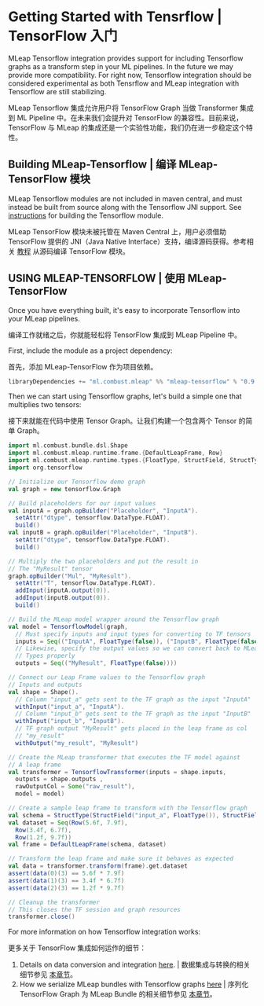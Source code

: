 # Getting Started with Tensrflow | TensorFlow 入门

MLeap Tensorflow integration provides support for including Tensorflow graphs as a transform step in your ML pipelines. In the future we may provide more compatibility. For right now, Tensorflow integration should be considered experimental as both Tensrflow and MLeap integration with Tensorflow are still stabilizing.

MLeap Tensorflow 集成允许用户将 TensorFlow Graph 当做 Transformer 集成到 ML Pipeline 中。在未来我们会提升对 TensorFlow 的兼容性。目前来说，TensorFlow 与 MLeap 的集成还是一个实验性功能，我们仍在进一步稳定这个特性。

## Building MLeap-Tensorflow | 编译 MLeap-TensorFlow 模块

MLeap Tensorflow modules are not included in maven central, and must instead be built from source along with the Tensorflow JNI support. See [instructions](building.md#build-tensorflow-mleap-module) for building the Tensorflow module.

MLeap TensorFlow 模块未被托管在 Maven Central 上，用户必须借助 TensorFlow 提供的 JNI（Java Native Interface）支持，编译源码获得。参考相关 [教程](building.md#build-tensorflow-mleap-module) 从源码编译 TensorFlow 模块。

## USING MLEAP-TENSORFLOW | 使用 MLeap-TensorFlow

Once you have everything built, it's easy to incorporate Tensorflow into your MLeap pipelines.

编译工作就绪之后，你就能轻松将 TensorFlow 集成到 MLeap Pipeline 中。

First, include the module as a project dependency:

首先，添加 MLeap-TensorFlow 作为项目依赖。

```sbt
libraryDependencies += "ml.combust.mleap" %% "mleap-tensorflow" % "0.9.0"
```

Then we can start using Tensorflow graphs, let's build a simple one that multiplies two tensors:

接下来就能在代码中使用 Tensor Graph。让我们构建一个包含两个 Tensor 的简单 Graph。

```scala
import ml.combust.bundle.dsl.Shape
import ml.combust.mleap.runtime.frame.{DefaultLeapFrame, Row}
import ml.combust.mleap.runtime.types.{FloatType, StructField, StructType}
import org.tensorflow

// Initialize our Tensorflow demo graph
val graph = new tensorflow.Graph

// Build placeholders for our input values
val inputA = graph.opBuilder("Placeholder", "InputA").
  setAttr("dtype", tensorflow.DataType.FLOAT).
  build()
val inputB = graph.opBuilder("Placeholder", "InputB").
  setAttr("dtype", tensorflow.DataType.FLOAT).
  build()

// Multiply the two placeholders and put the result in
// The "MyResult" tensor
graph.opBuilder("Mul", "MyResult").
  setAttr("T", tensorflow.DataType.FLOAT).
  addInput(inputA.output(0)).
  addInput(inputB.output(0)).
  build()

// Build the MLeap model wrapper around the Tensorflow graph
val model = TensorflowModel(graph,
  // Must specify inputs and input types for converting to TF tensors
  inputs = Seq(("InputA", FloatType(false)), ("InputB", FloatType(false))),
  // Likewise, specify the output values so we can convert back to MLeap
  // Types properly
  outputs = Seq(("MyResult", FloatType(false))))

// Connect our Leap Frame values to the Tensorflow graph
// Inputs and outputs
val shape = Shape().
  // Column "input_a" gets sent to the TF graph as the input "InputA"
  withInput("input_a", "InputA").
  // Column "input_b" gets sent to the TF graph as the input "InputB"
  withInput("input_b", "InputB").
  // TF graph output "MyResult" gets placed in the leap frame as col
  // "my_result"
  withOutput("my_result", "MyResult")

// Create the MLeap transformer that executes the TF model against
// A leap frame
val transformer = TensorflowTransformer(inputs = shape.inputs,
  outputs = shape.outputs ,
  rawOutputCol = Some("raw_result"),
  model = model)

// Create a sample leap frame to transform with the Tensorflow graph
val schema = StructType(StructField("input_a", FloatType()), StructField("input_b", FloatType())).get
val dataset = Seq(Row(5.6f, 7.9f),
  Row(3.4f, 6.7f),
  Row(1.2f, 9.7f))
val frame = DefaultLeapFrame(schema, dataset)

// Transform the leap frame and make sure it behaves as expected
val data = transformer.transform(frame).get.dataset
assert(data(0)(3) == 5.6f * 7.9f)
assert(data(1)(3) == 3.4f * 6.7f)
assert(data(2)(3) == 1.2f * 9.7f)

// Cleanup the transformer
// This closes the TF session and graph resources
transformer.close()
```

For more information on how Tensorflow integration works:

更多关于 TensorFlow 集成如何运作的细节：

1. Details on data conversion and integration [here](../tensorflow/mleap-integration.md). | 数据集成与转换的相关细节参见 [本章节](../tensorflow/mleap-integration.md)。
2. How we serialize MLeap bundles with Tensorflow graphs [here](../tensorflow/bundle-serialization.md) | 序列化 TensorFlow Graph 为 MLeap Bundle 的相关细节参见 [本章节](../tensorflow/bundle-serialization.md)。

